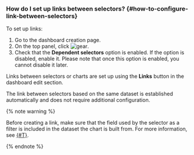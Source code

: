 ### How do I set up links between selectors? {#how-to-configure-link-between-selectors}

To set up links:
1. Go to the dashboard creation page.
1. On the top panel, click ![gear](../../_assets/console-icons/gear.svg).
1. Check that the **Dependent selectors** option is enabled. If the option is disabled, enable it.
   Please note that once this option is enabled, you cannot disable it later.

Links between selectors or charts are set up using the **Links** button in the dashboard edit section.

The link between selectors based on the same dataset is established automatically and does not require additional configuration.

{% note warning %}

Before creating a link, make sure that the field used by the selector as a filter is included in the dataset the chart is built from. For more information, see [{#T}](../../datalens/concepts/data-join.md).

{% endnote %}
